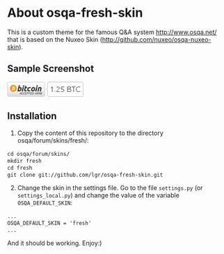 About osqa-fresh-skin 
======================

This is a custom theme for the famous Q&A system http://www.osqa.net/ that is based on the  Nuxeo Skin (http://github.com/nuxeo/osqa-nuxeo-skin).

## Sample Screenshot ##
![Demo](https://github.com/lgr/jquery-bitcoin/raw/master/demo.png)


Installation
--------
1. Copy the content of this repository to the directory osqa/forum/skins/fresh/:

```
cd osqa/forum/skins/
mkdir fresh
cd fresh
git clone git://github.com/lgr/osqa-fresh-skin.git
```

2. Change the skin in the settings file. Go to the file `settings.py` (or `settings_local.py`) and change the value of the variable `OSQA_DEFAULT_SKIN`:

```
...
OSQA_DEFAULT_SKIN = 'fresh'
...
```

And it should be working. Enjoy:)
